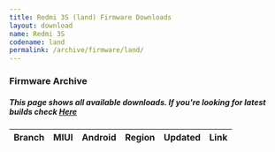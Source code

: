 ```yaml
---
title: Redmi 3S (land) Firmware Downloads
layout: download
name: Redmi 3S
codename: land
permalink: /archive/firmware/land/
---
```



### Firmware Archive
##### This page shows all available downloads. If you're looking for latest builds check [Here](/firmware/land/)


<div class="table-responsive-md" id="table-wrapper">
<table id="firmware" class="compact table table-striped table-hover table-sm">
    <thead class="thead-dark">
        <tr>
            <th>Branch</th>
            <th>MIUI</th>
            <th>Android</th>
            <th>Region</th>
            <th>Updated</th>
            <th>Link</th>
        </tr>
    </thead>
    <script>loadFirmwareDownloads('land', 'full')</script>
</table>
</div>
